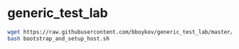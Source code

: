 # generic_test_lab

~~~bash
wget https://raw.githubusercontent.com/bboykov/generic_test_lab/master/scripts/bootstrap_and_setup_host.sh
bash bootstrap_and_setup_host.sh
~~~
